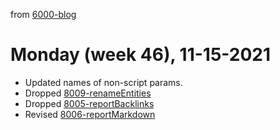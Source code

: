 from [6000-blog](../../../6000-blog.md)
# Monday (week 46), 11-15-2021

- Updated names of non-script params.
- Dropped [8009-renameEntities](8009-renameEntities.md)
- Dropped [8005-reportBacklinks](8005-reportBacklinks.md)
- Revised [8006-reportMarkdown](8006-reportMarkdown.md)